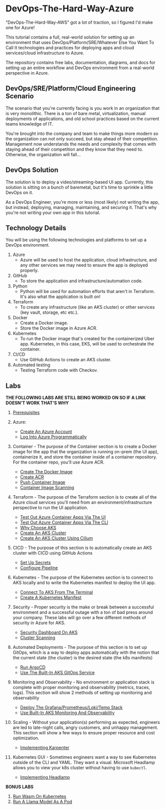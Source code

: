 # DevOps-The-Hard-Way-Azure
"DevOps-The-Hard-Way-AWS" got a lot of traction, so I figured I'd make one for Azure!

This tutorial contains a full, real-world solution for setting up an environment that uses DevOps/Platform/SRE/Whatever Else You Want To Call It technologies and practices for deploying apps and cloud services/cloud infrastructure to Azure.

The repository contains free labs, documentation, diagrams, and docs for setting up an entire workflow and DevOps environment from a real-world perspective in Azure.

## DevOps/SRE/Platform/Cloud Engineering Scenario
The scenario that you're currently facing is you work in an organization that is very monolithic. There is a ton of bare metal, virtualization, manual deployments of applications, and old school practices based on the current teams knowledge of IT.

You're brought into the company and team to make things more modern so the organization can not only succeed, but stay ahead of their competition. Management now understands the needs and complexity that comes with staying ahead of their competition and they know that they need to. Otherwise, the organization will fall...

## DevOps Solution
The solution is to deploy a video/streaming-based UI app. Currently, this solution is sitting on a bunch of baremetal, but it's time to sprinkle a little DevOps on it.



As a DevOps Engineer, you're more or less (most likely) not writing the app, but instead, deploying, managing, maintaining, and securing it. That's why you're not writing your own app in this tutorial.

## Technology Details
You will be using the following technologies and platforms to set up a DevOps environment.

1. Azure
    - Azure will be used to host the application, cloud infrastructure, and any other services we may need to ensure the app is deployed properly.
2. GitHub
    - To store the application and infrastructure/automation code.
3. Python
    - Python will be used for automation efforts that aren't in Terraform. It's also what the application is built on!
4. Terraform
   - To create any infrastructure (like an AKS cluster) or other services (key vault, storage, etc etc.).
5. Docker
   - Create a Docker image.
   - Store the Docker image in Azure ACR.
6. Kubernetes
   - To run the Docker image that's created for the containerized Uber app. Kubernetes, in this case, EKS, will be used to orchestrate the container.
7. CI/CD
   - Use GitHub Actions to create an AKS cluster.
8. Automated testing
    - Testing Terraform code with Checkov.
  
## Labs

**THE FOLLOWING LABS ARE STILL BEING WORKED ON SO IF A LINK DOESN'T WORK THAT'S WHY**

1. [Prerequisites](https://github.com/AdminTurnedDevOps/DevOps-The-Hard-Way-Azure/blob/main/prerequisites.md)

2. Azure:
    - [Create An Azure Account](https://github.com/AdminTurnedDevOps/DevOps-The-Hard-Way-Azure/blob/main/azure-setup/create-account.md)
    - [Log Into Azure Programmatically](https://github.com/AdminTurnedDevOps/DevOps-The-Hard-Way-Azure/blob/main/azure-setup/cli-setup.md)

3. Container - The purpose of the Container section is to create a Docker image for the app that the organization is running on-prem (the UI app), containerize it, and store the container inside of a container repository. For the container repo, you'll use Azure ACR.
    - [Create The Docker Image](https://github.com/AdminTurnedDevOps/DevOps-The-Hard-Way-Azure/blob/main/container/create-docker-image.md)
    - [Create ACR](https://github.com/AdminTurnedDevOps/DevOps-The-Hard-Way-Azure/blob/main/container/create-acr.md)
    - [Push Container Image](https://github.com/AdminTurnedDevOps/DevOps-The-Hard-Way-Azure/blob/main/container/push-image.md)
    - [Container Image Scanning](https://github.com/AdminTurnedDevOps/DevOps-The-Hard-Way-Azure/blob/main/container/scanning.md)

4. Terraform - The purpose of the Terraform section is to create all of the Azure cloud services you'll need from an environment/infrastructure perspective to run the UI application.
    - [Test Out Azure Container Apps Via The UI](https://github.com/AdminTurnedDevOps/DevOps-The-Hard-Way-Azure/blob/main/aca/container-apps-ui.md)
    - [Test Out Azure Container Apps Via The CLI](https://github.com/AdminTurnedDevOps/DevOps-The-Hard-Way-Azure/blob/main/aca/container-apps-cli.md)
    - [Why Choose AKS](https://github.com/AdminTurnedDevOps/DevOps-The-Hard-Way-Azure/blob/main/aks/why-aks.md)
    - [Create An AKS Cluster](https://github.com/AdminTurnedDevOps/DevOps-The-Hard-Way-Azure/blob/main/aks/aks-terraform/create.md)
    - [Create An AKS Cluster Using Cilium](https://github.com/AdminTurnedDevOps/DevOps-The-Hard-Way-Azure/blob/main/aks/aks-terraform/create.md)

5. CICD - The purpose of this section is to automatically create an AKS cluster with CICD using GitHub Actions
    - [Set Up Secrets](https://github.com/AdminTurnedDevOps/DevOps-The-Hard-Way-Azure/blob/main/automated-deployments/cicd/github_actions/secrets.md)
    - [Configure Pipeline](https://github.com/AdminTurnedDevOps/DevOps-The-Hard-Way-Azure/blob/main/automated-deployments/cicd/github_actions/pipeline.md)

6. Kubernetes - The purpose of the Kubernetes section is to connect to AKS locally and to write the Kubernetes manifest to deploy the UI app.
    - [Connect To AKS From The Terminal](https://github.com/AdminTurnedDevOps/DevOps-The-Hard-Way-Azure/blob/main/aks/connect-to-aks.md)
    - [Create A Kubernetes Manifest](https://github.com/AdminTurnedDevOps/DevOps-The-Hard-Way-Azure/blob/main/container/create-a-manifest.md)

7. Security - Proper security is the make or break between a successful environment and a successful outage with a ton of bad press around your company. These labs will go over a few different methods of security in Azure for AKS.
    - [Security Dashboard On AKS]()
    - [Cluster Scanning]()

8. Automated Deployments - The purpose of this section is to set up GitOps, which is a way to deploy apps automatically with the notion that the current state (the cluster) is the desired state (the k8s manifests)
    - [Run ArgoCD]()
    - [Use The Built-In AKS GitOps Service]()

9. Monitoring and Observability - No environment or application stack is complete with proper monitoring and observability (metrics, traces, logs). This section will show 2 methods of setting up monitoring and observability
    - [Deploy The Grafana/Prometheus/Loki/Temp Stack]()
    - [Use Built-In AKS Monitoring And Observability]()

10. Scaling - Without your application(s) performing as expected, engineers are led to late-night calls, angry customers, and unhappy management. This section will show a few ways to ensure proper resource and cost optimization.
    - [Implementing Karpenter]()

11. Kubernetes GUI - Sometimes engineers want a way to see Kubernetes outside of the CLI and YAML. They want a visual. Microsoft Headlamp allows you to view your k8s cluster without having to use `kubectl`.
    - [Implementing Headlamp]()

    
**BONUS LABS**
1. [Run Wasm On Kubernetes]()
1. [Run A Llama Model As A Pod]()

